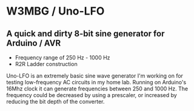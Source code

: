 # W3MBG / Uno-LFO
## A quick and dirty 8-bit sine generator for Arduino / AVR

- Frequency range of 250 Hz - 1000 Hz
- R2R Ladder construction

Uno-LFO is an extremely basic sine wave generator I'm working on for testing low-frequency AC circuits in my home lab.  Running on Arduino's 16Mhz clock it can generate frequencies between 250 and 1000 Hz.  The frequency could be decreased by using a prescaler, or increased by reducing the bit depth of the converter.  